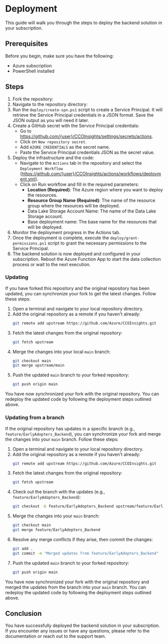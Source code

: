 # Deployment

This guide will walk you through the steps to deploy the backend solution in your subscription.

## Prerequisites

Before you begin, make sure you have the following:

- Azure subscription
- PowerShell installed

## Steps

1. Fork the repository:
2. Navigate to the repository directory:
3. Run the `deploy/create-spn.ps1` script to create a Service Principal. It will retrieve the Service Principal credentials in a JSON format. Save the JSON output as you will need it later.
4. Create a GitHub secret with the Service Principal credentials:
   - Go to https://github.com/{user}/CCOInsights/settings/secrets/actions.
   - Click on `New repository secret`.
   - Add `AZURE_CREDENTIALS` as the secret name.
   - Paste the Service Principal credentials JSON as the secret value.
5. Deploy the infrastructure and the code:
   - Navigate to the `Actions` tab in the repository and select the `Deployment Workflow` (https://github.com/{user}/CCOInsights/actions/workflows/deployment.yml).
   - Click on Run workflow and fill in the required parameters:
     - **Location (Required)**: The Azure region where you want to deploy the resources.
     - **Resource Group Name (Required)**: The name of the resource group where the resources will be deployed. 
     - Data Lake Storage Account Name: The name of the Data Lake Storage account.
     - Base deployment name: The base name for the resources that will be deployed.
6. Monitor the deployment progress in the Actions tab.
7. Once the deployment is complete, execute the `deploy/grant-permissions.ps1` script to grant the necessary permissions to the Service Principal.
8. The backend solution is now deployed and configured in your subscription. Reboot the Azure Function App to start the data collection process or wait to the next execution.

### Updating

If you have forked this repository and the original repository has been updated, you can synchronize your fork to get the latest changes. Follow these steps:

1. Open a terminal and navigate to your local repository directory.
2. Add the original repository as a remote if you haven't already:
   ```bash
   git remote add upstream https://github.com/Azure/CCOInsights.git
   ```
3. Fetch the latest changes from the original repository:
   ```bash
   git fetch upstream
   ```
4. Merge the changes into your local `main` branch:
   ```bash
   git checkout main
   git merge upstream/main
   ```
5. Push the updated `main` branch to your forked repository:
   ```bash
   git push origin main
   ```

You have now synchronized your fork with the original repository. You can redeploy the updated code by following the deployment steps outlined above.

### Updating from a branch

If the original repository has updates in a specific branch (e.g., `feature/EarlyAdopters_Backend`), you can synchronize your fork and merge the changes into your `main` branch. Follow these steps:

1. Open a terminal and navigate to your local repository directory.
2. Add the original repository as a remote if you haven't already:
   ```bash
   git remote add upstream https://github.com/Azure/CCOInsights.git
   ```
3. Fetch the latest changes from the original repository:
   ```bash
   git fetch upstream
   ```
4. Check out the branch with the updates (e.g., `feature/EarlyAdopters_Backend`):
   ```bash
   git checkout -b feature/EarlyAdopters_Backend upstream/feature/EarlyAdopters_Backend
   ```
5. Merge the changes into your `main` branch:
   ```bash
   git checkout main
   git merge feature/EarlyAdopters_Backend
   ```
6. Resolve any merge conflicts if they arise, then commit the changes:
   ```bash
   git add .
   git commit -m "Merged updates from feature/EarlyAdopters_Backend"
   ```
7. Push the updated `main` branch to your forked repository:
   ```bash
   git push origin main
   ```

You have now synchronized your fork with the original repository and merged the updates from the branch into your `main` branch. You can redeploy the updated code by following the deployment steps outlined above.

## Conclusion

You have successfully deployed the backend solution in your subscription. If you encounter any issues or have any questions, please refer to the documentation or reach out to the support team.
